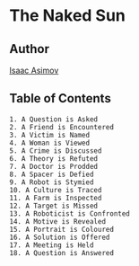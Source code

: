 # The Naked Sun

## Author

[Isaac Asimov](https://en.wikipedia.org/wiki/Isaac_Asimov)

## Table of Contents

```
1. A Question is Asked
2. A Friend is Encountered
3. A Victim is Named
4. A Woman is Viewed
5. A Crime is Discussed
6. A Theory is Refuted
7. A Doctor is Prodded
8. A Spacer is Defied
9. A Robot is Stymied
10. A Culture is Traced
11. A Farm is Inspected
12. A Target is Missed
13. A Roboticist is Confronted
14. A Motive is Revealed
15. A Portrait is Coloured
16. A Solution is Offered
17. A Meeting is Held
18. A Question is Answered
```

